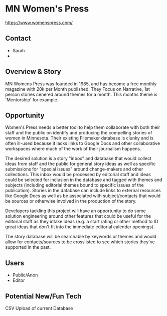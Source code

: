 # MN Women's Press
https://www.womenspress.com/

## Contact
- Sarah
- 

## Overview & Story
MN Womens Press was founded in 1985, and has become a free monthly magazine with 20k per Month published. 
They Focus on Narrative, 1st person stories cenered around themes for a month. This months theme is 'Mentorship' for example. 

## Opportunity
Women's Press needs a better tool to help them collaborate with both their staff and the public on identify and producing the compelling stories of women in Minnesota. 
Their existing Filemaker database is clunky and is often ill-used because it lacks links to Google Docs and other collaborative workspaces where much of the work of their journalism happens.


The desired solution is a story "inbox" and database that would collect ideas from staff and the public for general story ideas as well as specific submissions for "special issues" around change-makers and other collections. 
This inbox would be processed by editorial staff and ideas could be selected for inclusion in the database and tagged with themes and subjects (including editorial themes bound to specific issues of the publication).
Stories in the database can include links to external resources like Google Docs as well as be associated with subject/contacts that would be sources or otherwise involved in the production of the story.

Developers tackling this project will have an opportunity to do some solution engineering around other features that could be useful for the editorial staff as they intake ideas 
(e.g. a start rating or other method to ID great ideas that don't fit into the immediate editorial calendar openings).

The story database will be searchable by keywords or themes and would allow for contacts/sources to be crosslisted to see which stories they've supported in the past.

## Users
-  Public/Anon
-  Editor


## Potential New/Fun Tech
CSV Upload of current Database



